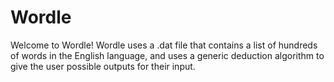 # Wordle
Welcome to Wordle! Wordle uses a .dat file that contains a list of hundreds of words in the English language, and uses a generic deduction algorithm 
to give the user possible outputs for their input.
